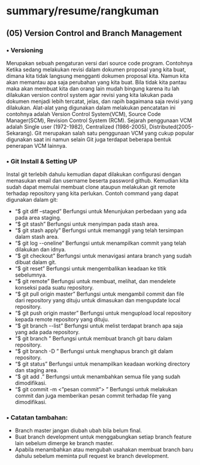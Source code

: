 # summary/resume/rangkuman
## (05) Version Control and Branch Management

### •	Versioning

Merupakan sebuah pengaturan versi dari source code program. Contohnya Ketika sedang melakukan revisi dalam dokumen proposal yang kita buat, dimana kita tidak langsung mengganti dokumen proposal kita. Namun kita akan memantau apa saja perubahan yang kita buat. Bila tidak kita pantau maka akan membuat kita dan orang lain mudah bingung karena itu lah dilakukan version control system agar revisi yang kita lakukan pada dokumen menjadi lebih tercatat, jelas, dan rapih bagaimana saja revisi yang dilakukan. Alat-alat yang digunakan dalam melakukan pencatatan ini contohnya adalah Version Control System(VCM), Source Code Manager(SCM), Revision Control System (RCM). 
Sejarah penggunaan VCM adalah Single user (1972-1982), Centralized (1986-2005), Distributed(2005-Sekarang). Git merupakan salah satu penggunaan VCM yang cukup popular digunakan saat ini namun selain Git juga terdapat beberapa bentuk penerapan VCM lainnya.

### •	Git Install & Setting UP

Instal git terlebih dahulu kemudian dapat dilakukan configurasi dengan memasukan email dan username beserta password github. 
Kemudian kita sudah dapat memulai membuat clone ataupun melakukan git remote terhadap repository yang kita perlukan.
Contoh command yang dapat digunakan dalam git:
- “$ git diff –staged” Berfungsi untuk Menunjukan perbedaan yang ada pada area staging.
- “$ git stash” Berfungsi untuk menyimpan pada stash area.
- “$ git stash apply” Berfungsi untuk memanggil yang telah tersimpan dalam stash area.
- “$ git log --oneline” Berfungsi untuk menampilkan commit yang telah dilakukan dan idnya. 
- “$ git checkout” Berfungsi untuk menavigasi antara branch yang sudah dibuat dalam git.
- “$ git reset” Berfungsi untuk mengembalikan keadaan ke titik sebelumnya.
- “$ git remote” Berfungsi untuk membuat, melihat, dan mendelete konseksi pada suatu repository.
- “$ git pull origin master” Berfungsi untuk mengambil commit dan file dari repository yang dituju untuk dimasukan dan mengupdate local repository.
- “$ git push origin master” Berfungsi untuk mengupload local repository kepada remote repository yang dituju.
- “$ git branch --list” Berfungsi untuk melist terdapat branch apa saja yang ada pada repository.
- “$ git branch <nama branch>” Berfungsi untuk membuat branch git baru dalam repository.
- “$ git branch -D <nama branch>” Berfungsi untuk menghapus branch git dalam repository.
- “$ git status” Berfungsi untuk menampilkan keadaan working directory dan staging area.
- “$ git add .” Berfungsi untuk menambahkan semua file yang sudah dimodifikasi.
- “$ git commit -m <”pesan commit”> ” Berfungsi untuk melakukan commit dan juga memberikan pesan commit terhadap file yang dimodifikasi.

### •	Catatan tambahan:
- Branch master jangan diubah ubah bila belum final.
- Buat branch development untuk menggabungkan setiap branch feature lain sebelum dimerge ke branch master. 
- Apabila menambahkan atau mengubah usahakan membuat branch baru dahulu sebelum meminta pull request ke branch development.
